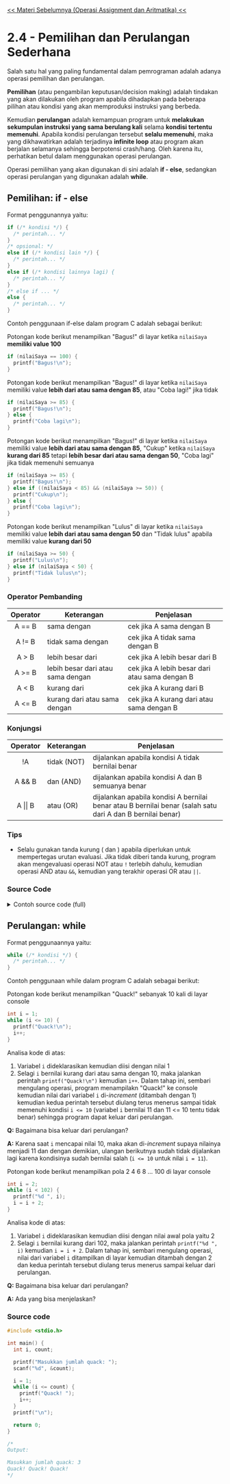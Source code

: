 [<< Materi Sebelumnya (Operasi Assignment dan Aritmatika) <<](3-OperasiAssignmentDanAritmatika.md)

# 2.4 - Pemilihan dan Perulangan Sederhana

Salah satu hal yang paling fundamental dalam pemrograman adalah adanya operasi pemilihan dan perulangan.

**Pemilihan** (atau pengambilan keputusan/decision making) adalah tindakan yang akan dilakukan oleh program apabila dihadapkan pada beberapa pilihan atau kondisi yang akan memproduksi instruksi yang berbeda.

Kemudian **perulangan** adalah kemampuan program untuk **melakukan sekumpulan instruksi yang sama berulang kali** selama **kondisi tertentu memenuhi**. Apabila kondisi perulangan tersebut **selalu memenuhi**, maka yang dikhawatirkan adalah terjadinya **infinite loop** atau program akan berjalan selamanya sehingga berpotensi crash/hang. Oleh karena itu, perhatikan betul dalam menggunakan operasi perulangan.

Operasi pemilihan yang akan digunakan di sini adalah **if - else**, sedangkan operasi perulangan yang digunakan adalah **while**.

## Pemilihan: if - else

Format penggunannya yaitu:

```c
if (/* kondisi */) {
  /* perintah... */
}
/* opsional: */
else if (/* kondisi lain */) {
  /* perintah... */
}
else if (/* kondisi lainnya lagi) {
  /* perintah... */
}
/* else if ... */
else {
  /* perintah... */
}
```

Contoh penggunaan if-else dalam program C adalah sebagai berikut:

Potongan kode berikut menampilkan "Bagus!" di layar ketika `nilaiSaya` **memiliki value 100**

```c
if (nilaiSaya == 100) {
  printf("Bagus!\n");
}
```

Potongan kode berikut menampilkan "Bagus!" di layar ketika `nilaiSaya` memiliki value **lebih dari atau sama dengan 85**, atau "Coba lagi!" jika tidak

```c
if (nilaiSaya >= 85) {
  printf("Bagus!\n");
} else {
  printf("Coba lagi\n");
}
```

Potongan kode berikut menampilkan "Bagus!" di layar ketika `nilaiSaya` memiliki value **lebih dari atau sama dengan 85**, "Cukup" ketika `nilaiSaya` **kurang dari 85** tetapi **lebih besar dari atau sama dengan 50**, "Coba lagi" jika tidak memenuhi semuanya

```c
if (nilaiSaya >= 85) {
  printf("Bagus!\n");
} else if ((nilaiSaya < 85) && (nilaiSaya >= 50)) {
  printf("Cukup\n");
} else {
  printf("Coba lagi\n");
}
```

Potongan kode berikut menampilkan "Lulus" di layar ketika `nilaiSaya` memiliki value **lebih dari atau sama dengan 50** dan "Tidak lulus" apabila memiliki value **kurang dari 50**

```c
if (nilaiSaya >= 50) {
  printf("Lulus\n");
} else if (nilaiSaya < 50) {
  printf("Tidak lulus\n");
}
```

### Operator Pembanding

| Operator | Keterangan                        | Penjelasan                                     |
| :------: | --------------------------------- | ---------------------------------------------- |
|  A == B  | sama dengan                       | cek jika A sama dengan B                       |
|  A != B  | tidak sama dengan                 | cek jika A tidak sama dengan B                 |
|  A > B   | lebih besar dari                  | cek jika A lebih besar dari B                  |
|  A >= B  | lebih besar dari atau sama dengan | cek jika A lebih besar dari atau sama dengan B |
|  A < B   | kurang dari                       | cek jika A kurang dari B                       |
|  A <= B  | kurang dari atau sama dengan      | cek jika A kurang dari atau sama dengan B      |

### Konjungsi

| Operator | Keterangan  | Penjelasan                                                                                                 |
| :------: | ----------- | ---------------------------------------------------------------------------------------------------------- |
|    !A    | tidak (NOT) | dijalankan apabila kondisi A tidak bernilai benar                                                          |
|  A && B  | dan (AND)   | dijalankan apabila kondisi A dan B semuanya benar                                                          |
| A \|\| B | atau (OR)   | dijalankan apabila kondisi A bernilai benar atau B bernilai benar (salah satu dari A dan B bernilai benar) |

### Tips

- Selalu gunakan tanda kurung ( dan ) apabila diperlukan untuk mempertegas urutan evaluasi. Jika tidak diberi tanda kurung, program akan mengevaluasi operasi NOT atau `!` terlebih dahulu, kemudian operasi AND atau `&&`, kemudian yang terakhir operasi OR atau `||`.

### Source Code

<details>
<summary>Contoh source code (full)</summary>

```c
#include <stdio.h>
int main() {
  int nilaiSaya;

  printf("Masukkan nilai anda: ");
  scanf("%d", &nilaiSaya);

  if (nilaiSaya >= 85) {
    printf("Bagus!\n");
  } else if ((nilaiSaya < 85) && (nilaiSaya >= 50)) {
    printf("Cukup\n");
  } else {
    printf("Coba lagi\n");
  }

  return 0;
}

/*
Output:

Masukkan nilai anda: 80
Cukup
*/
```

</details>

## Perulangan: while

Format penggunaannya yaitu:

```c
while (/* kondisi */) {
  /* perintah... */
}
```

Contoh penggunaan while dalam program C adalah sebagai berikut:

Potongan kode berikut menampilkan "Quack!" sebanyak 10 kali di layar console

```c
int i = 1;
while (i <= 10) {
  printf("Quack!\n");
  i++;
}
```

Analisa kode di atas:

1. Variabel `i` dideklarasikan kemudian diisi dengan nilai 1
2. Selagi `i` bernilai kurang dari atau sama dengan 10, maka jalankan perintah `printf("Quack!\n")` kemudian `i++`. Dalam tahap ini, sembari mengulang operasi, program menampilakn "Quack!" ke console kemudian nilai dari variabel `i` di-_increment_ (ditambah dengan 1) kemudian kedua perintah tersebut diulang terus menerus sampai tidak memenuhi kondisi `i <= 10` (variabel `i` bernilai 11 dan 11 <= 10 tentu tidak benar) sehingga program dapat keluar dari perulangan.

**Q:** Bagaimana bisa keluar dari perulangan?

**A:** Karena saat `i` mencapai nilai 10, maka akan di-_increment_ supaya nilainya menjadi 11 dan dengan demikian, ulangan berikutnya sudah tidak dijalankan lagi karena kondisinya sudah bernilai salah (`i <= 10` untuk nilai `i = 11`).

Potongan kode berikut menampilkan pola 2 4 6 8 ... 100 di layar console

```c
int i = 2;
while (i < 102) {
  printf("%d ", i);
  i = i + 2;
}
```

Analisa kode di atas:

1. Variabel `i` dideklarasikan kemudian diisi dengan nilai awal pola yaitu 2
2. Selagi `i` bernilai kurang dari 102, maka jalankan perintah `printf("%d ", i)` kemudian `i = i + 2`. Dalam tahap ini, sembari mengulang operasi, nilai dari variabel `i` ditampilkan di layar kemudian ditambah dengan 2 dan kedua perintah tersebut diulang terus menerus sampai keluar dari perulangan.

**Q:** Bagaimana bisa keluar dari perulangan?

**A:** Ada yang bisa menjelaskan?

### Source code

```c
#include <stdio.h>

int main() {
  int i, count;

  printf("Masukkan jumlah quack: ");
  scanf("%d", &count);

  i = 1;
  while (i <= count) {
    printf("Quack! ");
    i++;
  }
  printf("\n");

  return 0;
}

/*
Output:

Masukkan jumlah quack: 3
Quack! Quack! Quack!
*/
```
